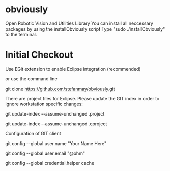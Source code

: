 obviously
=========

Open Robotic Vision and Utilities Library
You can install all neccessary packages by using the installObviously script
Type "sudo ./installObviously" to the terminal. 

Initial Checkout
================
Use EGit extension to enable Eclipse integration (recommended)

 or use the command line
 
git clone https://github.com/stefanmay/obviously.git

There are project files for Eclipse. Please update the GIT index in order to ignore workstation specific changes:

git update-index --assume-unchanged .project

git update-index --assume-unchanged .cproject

Configuration of GIT client

git config --global user.name "Your Name Here"

git config --global user.email "<acronym>@ohm"

git config --global credential.helper cache
